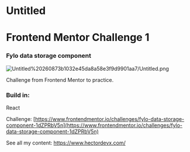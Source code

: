 # Untitled

# Frontend Mentor Challenge 1

### Fylo data storage component

![Untitled%20260873b1032e45da8a58e3f9d9901aa7/Untitled.png](Untitled%20260873b1032e45da8a58e3f9d9901aa7/Untitled.png)

Challenge from Frontend Mentor to practice. 

### Build in:

React

Challenge: [https://www.frontendmentor.io/challenges/fylo-data-storage-component-1dZPRbV5n](https://www.frontendmentor.io/challenges/fylo-data-storage-component-1dZPRbV5n)

See all my content: https://www.hectordevx.com/